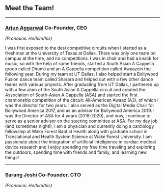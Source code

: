 ## Meet the Team!
---
### [**Arjun Aggarwal**](https://www.linkedin.com/in/arjun-aggarwal) Co-Founder, CEO
*(Pronouns: He/him/his)*

I was first exposed to the desi competitive circuits when I started as a freshman at the University of Texas at Dallas. There was only one team on campus at the time, and no competitions. I was in choir and had a knack for music, so with the help of some friends, started a South Asian A Cappella group called Dhunki and an A Cappella competition called Awaazein the following year. During my team at UT Dallas, I also helped start a Bollywood Fusion dance team called Sharara and helped out with a few other dance teams with various projects. After graduating from UT Dallas, I partnered up with a few alum of the South Asian A Cappella circuit and created the Association of South-Asian A Cappella (ASA) and started the first chamionship competition of the circuit: All-American Awaaz (A3), of which I was the director for two years. I also served as the Digital Media Chair for Bollywood America 2017, and as an advisor for Bollywood America 2019. I was the Director of ASA for 4 years (2016-2020), and now, I continue to serve as a senior advisor on the steering committee at ASA. For my day job (and sometimes night!), I am a physician and currently doing a cardiology fellowship at Wake Forest Baptist Health along with graduate school in Translational and Health System Science at Wake Forest University. I am passionate about the integration of artificial intellgience in cardiac medical device research and I enjoy spending my free time traveling and exploring the outdoors, spending time with friends and family, and learning new things!

---
### [**Sarang Joshi**](https://sarangjo.github.io) Co-Founder, CTO
*(Pronouns: He/him/his)*



